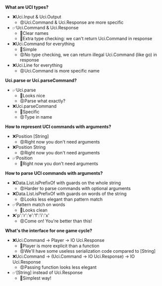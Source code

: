 **What are UCI types?**

* ❌Uci.Input & Uci.Output
    * 😡Uci.Command & Uci.Response are more specific
* ✅Uci.Command & Uci.Response
    * 🙂Clear names
    * 🙂Extra type checking: we can't return Uci.Command in response
* ❌Uci.Command for everything
    * 🙂Simple
    * 😡No type checking, we can return illegal Uci.Command (like go) in response
* ❌Uci.Line for everything
    * 😡Uci.Command is more specific name

**Uci.parse or Uci.parseCommand?**

* ✅Uci.parse
    * 🙂Looks nice
    * 😡Parse what exactly?
* ❌Uci.parseCommand
    * 🙂Specific
    * 😡Type in name

**How to represent UCI commands with arguments?**

* ❌Position [String]
    * 😡Right now you don't need arguments
* ❌Position String
    * 😡Right now you don't need arguments
* ✅Position
    * 🙂Right now you don't need arguments

**How to parse UCI commands with arguments?**
* ❌Data.List.isPrefixOf with guards on the whole string
    * 😡Harder to parse commands with optional arguments
* ❌Data.List.isPrefixOf with guards on words of the string
    * 😡Looks less elegant than pattern match
* ✅Pattern match on words
    * 🙂Looks clean
* ❌'p':'r':'e':'f':'i':'x'
    * 😡Come on! You're better than this!

**What's the interface for one game cycle?**
* ❌Uci.Command -> Player -> IO Uci.Response
    * 🙂Player is more explicit than a function
    * 😡We'll have some useless serialization code compared to [String]
* ❌Uci.Command -> (Uci.Command -> IO Uci.Response) -> IO Uci.Response
    * 😡Passing function looks less elegant
* ✅[String] instead of Uci.Response
    * 🙂Simplest way!
